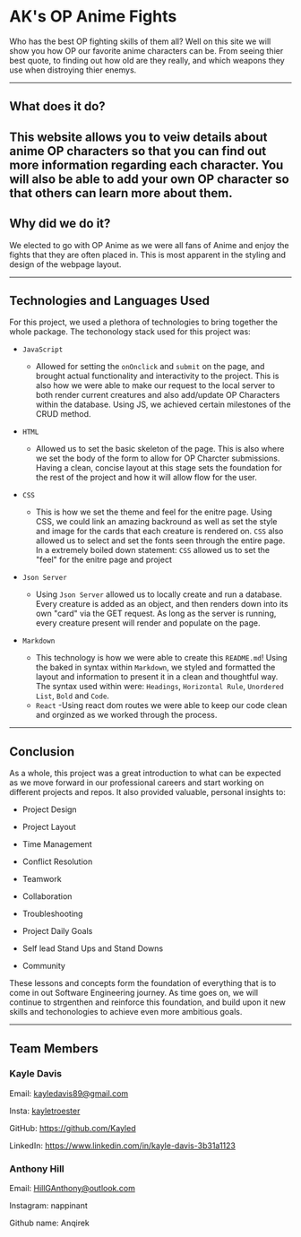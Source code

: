 # AK's OP Anime Fights

Who has the best OP fighting skills of them all? Well on this site we will show you how OP our favorite anime characters can be. From seeing thier best quote, to finding out how old are they really, and which weapons they use when distroying thier enemys. 

---

## What does it do?

This website allows you to veiw details about anime OP characters so that you can find out more information regarding each character. You will also be able to add your own OP character so that others can learn more about them.  
---

## Why did we do it?


We elected to go with OP Anime as we were all fans of Anime and enjoy the fights that they are often placed in. This is most apparent in the styling and design of the webpage layout.

---

## Technologies and Languages Used

For this project, we used a plethora of technologies to bring together the whole package. The techonology stack used for this project was:

- `JavaScript`
   - Allowed for setting the `onOnclick` and `submit` on the page, and brought actual functionality and interactivity to the project. This is also how we were able to make our request to the local server to both render current creatures and also add/update OP Characters within the database. Using JS, we achieved certain milestones of the CRUD method.

- `HTML`
   - Allowed us to set the basic skeleton of the page. This is also where we set the body of the form to allow for OP Charcter submissions. Having a clean, concise layout at this stage sets the foundation for the rest of the project and how it will allow flow for the user.

- `CSS` 
   - This is how we set the theme and feel for the enitre page. Using CSS, we could link an amazing backround as well as set the style and image for the cards that each creature is rendered on. `CSS` also allowed us to select and set the fonts seen through the entire page. In a extremely boiled down statement: `CSS` allowed us to set the "feel" for the enitre page and project

- `Json Server`
   - Using `Json Server` allowed us to locally create and run a database. Every creature is added as an object, and then renders down into its own "card" via the GET request. As long as the server is running, every creature present will render and populate on the page.

- `Markdown`
   - This technology is how we were able to create this `README.md`! Using the baked in syntax within `Markdown`, we styled and formatted the layout and information to present it in a clean and thoughtful way. The syntax used within were: `Headings`, `Horizontal Rule`, `Unordered List`, `Bold` and `Code`.
   - `React`
    -Using react dom routes we were able to keep our code clean and orginzed as we worked through the process. 

---

## Conclusion

As a whole, this project was a great introduction to what can be expected as we move forward in our professional careers and start working on different projects and repos. It also provided valuable, personal insights to:

- Project Design

- Project Layout

- Time Management

- Conflict Resolution

- Teamwork

- Collaboration

- Troubleshooting

- Project Daily Goals

- Self lead Stand Ups and Stand Downs

- Community

These lessons and concepts form the foundation of everything that is to come in out Software Engineering journey. As time goes on, we will continue to strgenthen and reinforce this foundation, and build upon it new skills and techonologies to achieve even more ambitious goals.

---

## Team Members 

### Kayle Davis

Email: kayledavis89@gmail.com

Insta: [kayletroester](https://www.instagram.com/kayletroester/)

GitHub: https://github.com/Kayled

LinkedIn: https://www.linkedin.com/in/kayle-davis-3b31a1123

### Anthony Hill 

Email: HillGAnthony@outlook.com

Instagram: nappinant

Github name: Anqirek


